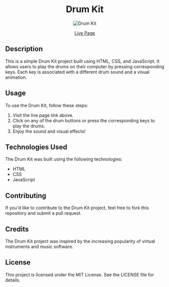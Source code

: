 <h1 align="center"> Drum Kit </h1>

<p align="center">
  <img src="![Alt Text](/path/to/png.jpg)" alt="Drum Kit" />
</p>

<p align="center">
  <a href="https://aaeb-simon-game.netlify.app/">Live Page</a>
</p>

## Description

This is a simple Drum Kit project built using HTML, CSS, and JavaScript. It allows users to play the drums on their computer by pressing corresponding keys. Each key is associated with a different drum sound and a visual animation.

## Usage

To use the Drum Kit, follow these steps:

1. Visit the live page link above.
2. Click on any of the drum buttons or press the corresponding keys to play the drums.
3. Enjoy the sound and visual effects!

## Technologies Used

The Drum Kit was built using the following technologies:

- HTML
- CSS
- JavaScript

## Contributing

If you'd like to contribute to the Drum Kit project, feel free to fork this repository and submit a pull request.

## Credits

The Drum Kit project was inspired by the increasing popularity of virtual instruments and music software.

## License

This project is licensed under the MIT License. See the LICENSE file for details.
